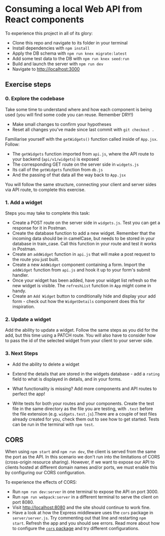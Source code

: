 # Consuming a local Web API from React components

To experience this project in all of its glory:

* Clone this repo and navigate to its folder in your terminal
* Install dependencies with `npm install`
* Apply the DB schema with `npm run knex migrate:latest`
* Add some test data to the DB with `npm run knex seed:run`
* Build and launch the server with `npm run dev`
* Navigate to [http://localhost:3000](http://localhost:3000)


## Exercise steps

### 0. Explore the codebase
Take some time to understand where and how each component is being used (you will find some code you can reuse. Remember DRY!)

  - Make small changes to confirm your hypotheses
  - Reset all changes you've made since last commit with `git checkout .`

Familiarise yourself with the `getWidgets()` function called inside of `App.jsx`. Follow:
  - The `getWidgets` function imported from `api.js`, where the API route to your backend (`api/v1/widgets`) is exposed
  - The corresponding GET route on the server side in `widgets.js`
  - Its call of the `getWidgets` function from `db.js`
  - And the passing of that data all the way back to `App.jsx`

You will follow the same structure, connecting your client and server sides via API route, to complete this exercise.

### 1. Add a widget

Steps you may take to complete this task:

- Create a POST route on the server side in `widgets.js`. Test you can get a response for it in Postman.
- Create the database function to add a new widget. Remember that the incoming data should be in camelCase, but needs to be stored in your database in train_case. Call this function in your route and test it works in Postman.
- Create an `addWidget` function in `api.js` that will make a post request to the route you just built.
- Create a new `AddWidget` component containing a form. Import the `addWidget` function from `api.js` and hook it up to your form's submit handler.
- Once your widget has been added, have your widget list refresh so the new widget is visible. The `refreshList` function in `App` might come in handy.
- Create an `Add Widget` button to conditionally hide and display your add form - check out how the `WidgetDetails` component does this for inspiration.


### 2. Update a widget
Add the ability to update a widget. Follow the same steps as you did for the add, but this time using a PATCH route. You will also have to consider how to pass the id of the selected widget from your client to your server side.


### 3. Next Steps

* Add the ability to delete a widget

* Extend the details that are stored in the widgets database - add a `rating` field to what is displayed in details, and in your forms.

* What functionality is missing? Add more components and API routes to perfect the app!

* Write tests for both your routes and your components. Create the test file in the same directory as the file you are testing, with `.test` before the file extension (e.g. `widgets.test.js`).There are a couple of test files already created for you, check them out to see how to get started. Tests can be run in the terminal with `npm test`.


## CORS

When using `npm start` and `npm run dev`, the client is served from the same the port as the API. In this scenario we don't run into the limitations of CORS (cross-origin resource sharing). However, if we want to expose our API to clients hosted at different domain names and/or ports, we must enable this by configuring our CORS configuration.

To experience the effects of CORS:

* Run `npm run dev:server` in one terminal to expose the API on port 3000.
* Run `npm run webpack:server` in a different terminal to serve the client on port 8080.
* Visit [http://localhost:8080](http://localhost:8080) and the site should continue to work fine.
* Have a look at how the Express middleware uses the `cors` package in `server/server.js`. Try commenting out that line and restarting `npm start`. Refresh the app and you should see errors. Read more about how to configure the [`cors` package](https://npmjs.org/package/cors) and try different configurations.

